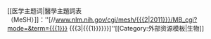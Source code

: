 [[医学主题词|醫學主題詞表（MeSH）]]：''[//www.nlm.nih.gov/cgi/mesh/{{{2|2011}}}/MB_cgi?mode=&term={{{1}}} {{{3|{{{1}}}}}}]''<noinclude>[[Category:外部资源模板|生物]]</noinclude>